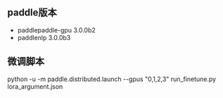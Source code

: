 ## paddle版本
-  paddlepaddle-gpu 3.0.0b2
-  paddlenlp 3.0.0b3

## 微调脚本
python -u -m paddle.distributed.launch --gpus "0,1,2,3" run_finetune.py lora_argument.json


